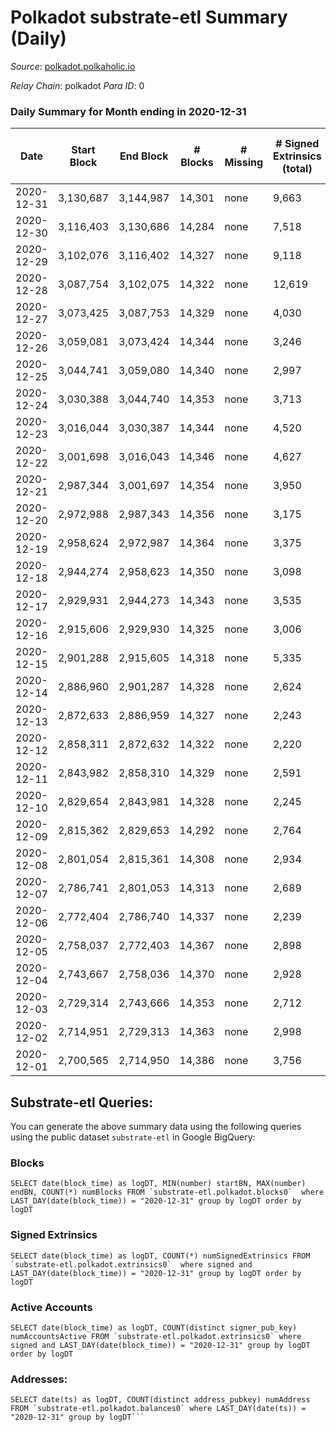 # Polkadot substrate-etl Summary (Daily)

_Source_: [polkadot.polkaholic.io](https://polkadot.polkaholic.io)

*Relay Chain*: polkadot
*Para ID*: 0



### Daily Summary for Month ending in 2020-12-31


| Date | Start Block | End Block | # Blocks | # Missing | # Signed Extrinsics (total) | # Active Accounts | # Addresses with Balances | # Events | # Transfers | # XCM Transfers In | # XCM Transfers Out |
| ---- | ----------- | --------- | -------- | --------- | --------------------------- | ----------------- | ------------------------- | -------- | ----------- | ------------------ | ------------------- |
| 2020-12-31 | 3,130,687 | 3,144,987 | 14,301 | none  | 9,663 | 3,043 | 63,247 | 73,885 | 10,251 ($822,512,582.53) |   |   |
| 2020-12-30 | 3,116,403 | 3,130,686 | 14,284 | none  | 7,518 | 2,976 |  | 64,136 | 7,554 ($637,734,121.65) |   |   |
| 2020-12-29 | 3,102,076 | 3,116,402 | 14,327 | none  | 9,118 | 3,496 |  | 73,401 | 9,075 ($820,751,910.38) |   |   |
| 2020-12-28 | 3,087,754 | 3,102,075 | 14,322 | none  | 12,619 | 7,839 |  | 94,866 | 11,620 ($2,707,667,871.27) |   |   |
| 2020-12-27 | 3,073,425 | 3,087,753 | 14,329 | none  | 4,030 | 1,462 |  | 42,131 | 3,331 ($214,694,106.14) |   |   |
| 2020-12-26 | 3,059,081 | 3,073,424 | 14,344 | none  | 3,246 | 1,236 |  | 36,715 | 2,635 ($105,032,525.49) |   |   |
| 2020-12-25 | 3,044,741 | 3,059,080 | 14,340 | none  | 2,997 | 1,060 |  | 35,755 | 2,372 ($124,507,447.88) |   |   |
| 2020-12-24 | 3,030,388 | 3,044,740 | 14,353 | none  | 3,713 | 1,334 |  | 39,705 | 3,076 ($255,834,647.15) |   |   |
| 2020-12-23 | 3,016,044 | 3,030,387 | 14,344 | none  | 4,520 | 1,717 |  | 44,375 | 3,745 ($264,081,515.73) |   |   |
| 2020-12-22 | 3,001,698 | 3,016,043 | 14,346 | none  | 4,627 | 1,608 |  | 45,240 | 3,722 ($357,638,845.49) |   |   |
| 2020-12-21 | 2,987,344 | 3,001,697 | 14,354 | none  | 3,950 | 1,579 |  | 44,741 | 3,312 ($378,025,214.92) |   |   |
| 2020-12-20 | 2,972,988 | 2,987,343 | 14,356 | none  | 3,175 | 1,238 |  | 37,342 | 2,530 ($92,228,722.90) |   |   |
| 2020-12-19 | 2,958,624 | 2,972,987 | 14,364 | none  | 3,375 | 1,353 |  | 37,478 | 2,545 ($191,231,564.90) |   |   |
| 2020-12-18 | 2,944,274 | 2,958,623 | 14,350 | none  | 3,098 | 1,397 |  | 35,777 | 2,503 ($165,790,436.00) |   |   |
| 2020-12-17 | 2,929,931 | 2,944,273 | 14,343 | none  | 3,535 | 1,449 |  | 40,479 | 2,995 ($205,313,199.64) |   |   |
| 2020-12-16 | 2,915,606 | 2,929,930 | 14,325 | none  | 3,006 | 1,288 |  | 36,383 | 2,217 ($313,993,757.41) |   |   |
| 2020-12-15 | 2,901,288 | 2,915,605 | 14,318 | none  | 5,335 | 1,365 |  | 50,379 | 2,276 ($354,520,072.98) |   |   |
| 2020-12-14 | 2,886,960 | 2,901,287 | 14,328 | none  | 2,624 | 1,152 |  | 34,274 | 1,803 ($126,718,323.95) |   |   |
| 2020-12-13 | 2,872,633 | 2,886,959 | 14,327 | none  | 2,243 | 963 |  | 32,250 | 1,586 ($81,738,069.46) |   |   |
| 2020-12-12 | 2,858,311 | 2,872,632 | 14,322 | none  | 2,220 | 1,028 |  | 32,139 | 1,690 ($54,197,564.11) |   |   |
| 2020-12-11 | 2,843,982 | 2,858,310 | 14,329 | none  | 2,591 | 1,145 |  | 34,545 | 1,879 ($353,372,192.14) |   |   |
| 2020-12-10 | 2,829,654 | 2,843,981 | 14,328 | none  | 2,245 | 945 |  | 32,374 | 1,660 ($49,416,868.37) |   |   |
| 2020-12-09 | 2,815,362 | 2,829,653 | 14,292 | none  | 2,764 | 1,126 |  | 35,378 | 2,007 ($146,101,656.63) |   |   |
| 2020-12-08 | 2,801,054 | 2,815,361 | 14,308 | none  | 2,934 | 1,247 |  | 35,908 | 2,343 ($109,928,746.96) |   |   |
| 2020-12-07 | 2,786,741 | 2,801,053 | 14,313 | none  | 2,689 | 1,224 |  | 39,601 | 1,925 ($166,603,676.64) |   |   |
| 2020-12-06 | 2,772,404 | 2,786,740 | 14,337 | none  | 2,239 | 985 |  | 32,609 | 1,706 ($89,131,443.55) |   |   |
| 2020-12-05 | 2,758,037 | 2,772,403 | 14,367 | none  | 2,898 | 1,135 |  | 35,815 | 2,281 ($138,617,877.23) |   |   |
| 2020-12-04 | 2,743,667 | 2,758,036 | 14,370 | none  | 2,928 | 1,234 |  | 36,996 | 2,216 ($155,096,010.06) |   |   |
| 2020-12-03 | 2,729,314 | 2,743,666 | 14,353 | none  | 2,712 | 1,210 |  | 35,027 | 2,104 ($93,242,492.99) |   |   |
| 2020-12-02 | 2,714,951 | 2,729,313 | 14,363 | none  | 2,998 | 1,348 |  | 37,177 | 2,318 ($211,362,679.09) |   |   |
| 2020-12-01 | 2,700,565 | 2,714,950 | 14,386 | none  | 3,756 | 1,462 |  | 40,970 | 2,942 ($232,151,466.37) |   |   |

## Substrate-etl Queries:
You can generate the above summary data using the following queries using the public dataset `substrate-etl` in Google BigQuery:


### Blocks
```
SELECT date(block_time) as logDT, MIN(number) startBN, MAX(number) endBN, COUNT(*) numBlocks FROM `substrate-etl.polkadot.blocks0`  where LAST_DAY(date(block_time)) = "2020-12-31" group by logDT order by logDT
```


### Signed Extrinsics
```
SELECT date(block_time) as logDT, COUNT(*) numSignedExtrinsics FROM `substrate-etl.polkadot.extrinsics0`  where signed and LAST_DAY(date(block_time)) = "2020-12-31" group by logDT order by logDT
```


### Active Accounts
```
SELECT date(block_time) as logDT, COUNT(distinct signer_pub_key) numAccountsActive FROM `substrate-etl.polkadot.extrinsics0` where signed and LAST_DAY(date(block_time)) = "2020-12-31" group by logDT order by logDT
```


### Addresses:
```
SELECT date(ts) as logDT, COUNT(distinct address_pubkey) numAddress FROM `substrate-etl.polkadot.balances0` where LAST_DAY(date(ts)) = "2020-12-31" group by logDT```


